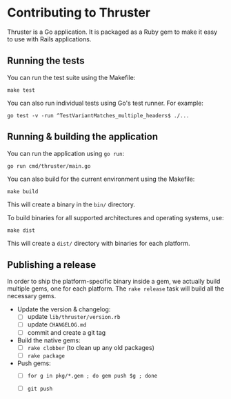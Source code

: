 # Contributing to Thruster

Thruster is a Go application. It is packaged as a Ruby gem to make it easy to use with Rails applications.


## Running the tests

You can run the test suite using the Makefile:

    make test

You can also run individual tests using Go's test runner. For example:

    go test -v -run ^TestVariantMatches_multiple_headers$ ./...


## Running & building the application

You can run the application using `go run`:

    go run cmd/thruster/main.go

You can also build for the current environment using the Makefile:

    make build

This will create a binary in the `bin/` directory.

To build binaries for all supported architectures and operating systems, use:

    make dist

This will create a `dist/` directory with binaries for each platform.


## Publishing a release

In order to ship the platform-specific binary inside a gem, we actually build
multiple gems, one for each platform. The `rake release` task will build all the
necessary gems.

- Update the version & changelog:
  - [ ] update `lib/thruster/version.rb`
  - [ ] update `CHANGELOG.md`
  - [ ] commit and create a git tag

- Build the native gems:
  - [ ] `rake clobber` (to clean up any old packages)
  - [ ] `rake package`

- Push gems:
  - [ ] `for g in pkg/*.gem ; do gem push $g ; done`
  - [ ] `git push`

